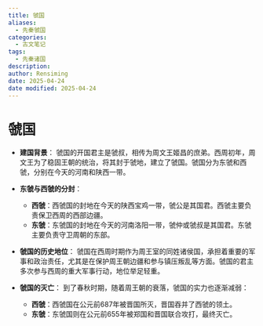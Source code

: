 ```yaml
---
title: 虢国
aliases:
  - 先秦虢国
categories:
  - 古文笔记
tags:
  - 先秦诸国
description: 
author: Rensiming
date: 2025-04-24
date modified: 2025-04-24
---
```


# 虢国
- **建国背景**： 虢国的开国君主是虢叔，相传为周文王姬昌的庶弟。西周初年，周文王为了稳固王朝的统治，将其封于虢地，建立了虢国。虢国分为东虢和西虢，分别在今天的河南和陕西一带。
    
- **东虢与西虢的分封**：
    
    - **西虢**：西虢国的封地在今天的陕西宝鸡一带，虢公是其国君。西虢主要负责保卫西周的西部边疆。
    - **东虢**：东虢国的封地在今天的河南洛阳一带，虢仲或虢叔是其国君。东虢主要负责守卫周朝的东部。
- **虢国的历史地位**： 虢国在西周时期作为周王室的同姓诸侯国，承担着重要的军事和政治责任，尤其是在保护周王朝边疆和参与镇压叛乱等方面。虢国的君主多次参与西周的重大军事行动，地位举足轻重。
    
- **虢国的灭亡**： 到了春秋时期，随着周王朝的衰落，虢国的实力也逐渐减弱：
    
    - **西虢**：西虢国在公元前687年被晋国所灭，晋国吞并了西虢的领土。
    - **东虢**：东虢国则在公元前655年被郑国和晋国联合攻打，最终灭亡。

